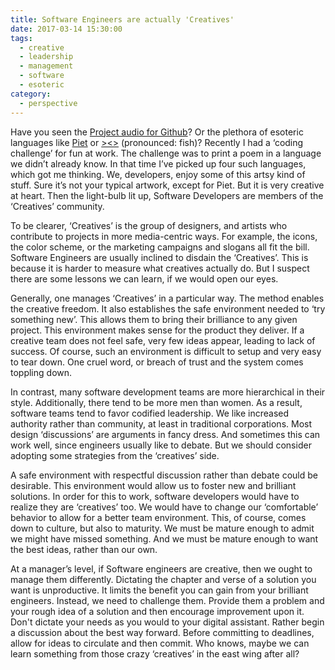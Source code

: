 ```yaml
---
title: Software Engineers are actually 'Creatives'
date: 2017-03-14 15:30:00
tags:
  - creative
  - leadership
  - management
  - software
  - esoteric
category: 
  - perspective
---
```


Have you seen the [Project audio for Github](https://github.audio/)? Or the plethora of esoteric languages like [Piet](https://esolangs.org/wiki/Piet) or [><>](https://esolangs.org/wiki/Fish) (pronounced: fish)? Recently I had a ‘coding challenge’ for fun at work. The challenge was to print a poem in a language we didn’t already know. In that time I’ve picked up four such languages, which got me thinking. We, developers, enjoy some of this artsy kind of stuff. Sure it’s not your typical artwork, except for Piet. But it is very creative at heart. Then the light-bulb lit up, Software Developers are members of the ‘Creatives’ community.

To be clearer, ‘Creatives’ is the group of designers, and artists who contribute to projects in more media-centric ways. For example, the icons, the color scheme, or the marketing campaigns and slogans all fit the bill. Software Engineers are usually inclined to disdain the ‘Creatives’. This is because it is harder to measure what creatives actually do. But I suspect there are some lessons we can learn, if we would open our eyes.

Generally, one manages ‘Creatives’ in a particular way. The method enables the creative freedom. It also establishes the safe environment needed to ‘try something new’. This allows them to bring their brilliance to any given project. This environment makes sense for the product they deliver. If a creative team does not feel safe, very few ideas appear, leading to lack of success. Of course, such an environment is difficult to setup and very easy to tear down. One cruel word, or breach of trust and the system comes toppling down.

In contrast, many software development teams are more hierarchical in their style. Additionally, there tend to be more men than women. As a result, software teams tend to favor codified leadership. We like increased authority rather than community, at least in traditional corporations. Most design ‘discussions’ are arguments in fancy dress. And sometimes this can work well, since engineers usually like to debate. But we should consider adopting some strategies from the ‘creatives’ side.

A safe environment with respectful discussion rather than debate could be desirable. This environment would allow us to foster new and brilliant solutions. In order for this to work, software developers would have to realize they are ‘creatives’ too. We would have to change our ‘comfortable’ behavior to allow for a better team environment. This, of course, comes down to culture, but also to maturity. We must be mature enough to admit we might have missed something. And we must be mature enough to want the best ideas, rather than our own.

At a manager’s level, if Software engineers are creative, then we ought to manage them differently. Dictating the chapter and verse of a solution you want is unproductive. It limits the benefit you can gain from your brilliant engineers. Instead, we need to challenge them. Provide them a problem and your rough idea of a solution and then encourage improvement upon it. Don't dictate your needs as you would to your digital assistant. Rather begin a discussion about the best way forward. Before committing to deadlines, allow for ideas to circulate and then commit. Who knows, maybe we can learn something from those crazy ‘creatives’ in the east wing after all?
